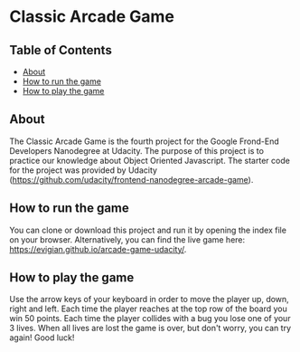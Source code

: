 # Classic Arcade Game

## Table of Contents

* [About](#about)
* [How to run the game](#how-to-run-the-game)
* [How to play the game](#howtoplaythegame)

## About

The Classic Arcade Game is the fourth project for the Google Frond-End Developers Nanodegree at Udacity. The purpose of this project is to practice our knowledge about Object Oriented Javascript. The starter code for the project was provided by Udacity (https://github.com/udacity/frontend-nanodegree-arcade-game).

## How to run the game

You can clone or download this project and run it by opening the index file on your browser. Alternatively, you can find the live game here: https://evigian.github.io/arcade-game-udacity/.


## How to play the game

Use the arrow keys of your keyboard in order to move the player up, down, right and left. Each time the player reaches at the top row of the board you win 50 points. Each time the player collides with a bug you lose one of your 3 lives. When all lives are lost the game is over, but don't worry, you can try again! Good luck!
